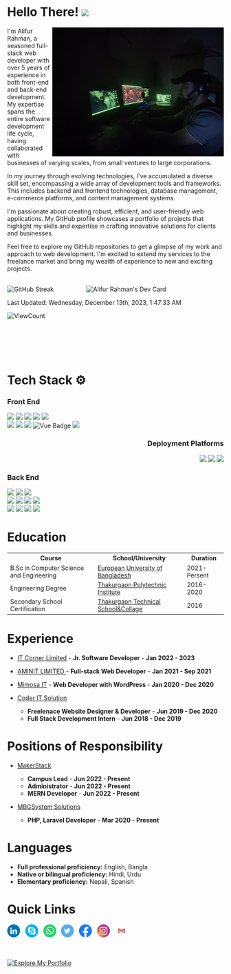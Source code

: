 # Hello There! <img src="https://raw.githubusercontent.com/MartinHeinz/MartinHeinz/master/wave.gif" height="21">

<a href="https://www.linkedin.com/in/alifur-rahman-l/"><img src="https://github.com/alifur-rahman/alifur-rahman/blob/main/img/cover2.jpg" align="right" height="300"></a>

I'm Alifur Rahman, a seasoned full-stack web developer with over 5 years of experience in both front-end and back-end development. My expertise spans the entire software development life cycle, having collaborated with businesses of varying scales, from small ventures to large corporations.

In my journey through evolving technologies, I've accumulated a diverse skill set, encompassing a wide array of development tools and frameworks. This includes backend and frontend technologies, database management, e-commerce platforms, and content management systems.

I'm passionate about creating robust, efficient, and user-friendly web applications. My GitHub profile showcases a portfolio of projects that highlight my skills and expertise in crafting innovative solutions for clients and businesses.

Feel free to explore my GitHub repositories to get a glimpse of my work and approach to web development. I'm excited to extend my services to the freelance market and bring my wealth of experience to new and exciting projects.
<br><br>

<a href="https://app.daily.dev/alifurrahman"><img src="https://api.daily.dev/devcards/v2/jAHMR0lIqZNWknf8YWdcp.png?type=default&r=jim" align="right" width="320" alt="Alifur Rahman's Dev Card"/></a>

![GitHub Streak](https://github-readme-streak-stats.herokuapp.com?user=alifur-rahman&theme=halloween&hide_border=true)

<!--RECENT_ACTIVITY:last_update-->

Last Updated: Wednesday, December 13th, 2023, 1:47:33 AM

<!--RECENT_ACTIVITY:last_update_end-->

![ViewCount](https://views.whatilearened.today/views/github/alifur-rahman/views.svg)
<br><br><br><br><br><br>

# Tech Stack ⚙️

### Front End

<img src="https://img.shields.io/badge/HTML5-E34F26?style=for-the-badge&logo=html5&logoColor=white"> <img  src="https://img.shields.io/badge/CSS3-1572B6?style=for-the-badge&logo=css3&logoColor=white"> <img  src="https://img.shields.io/badge/Bootstrap-563D7C?style=for-the-badge&logo=bootstrap&logoColor=white"> <img src="https://img.shields.io/badge/Tailwind-38B2AC?style=for-the-badge&logo=Tailwind-CSS&logoColor=white"> <img src="https://img.shields.io/badge/jQuery-0769AD?style=for-the-badge&logo=jQuery&logoColor=white"> <br> <img  src="https://img.shields.io/badge/JavaScript-F7DF1E?style=for-the-badge&logo=javascript&logoColor=black"> <img  src="https://img.shields.io/badge/React-20232A?style=for-the-badge&logo=react&logoColor=61DAFB"> <img src="https://img.shields.io/badge/Next-000000?style=for-the-badge&logo=Next.js&logoColor=white"> <img alt="Vue Badge" src="https://img.shields.io/badge/Vue-20232A?style=for-the-badge&logo=Vue.js&logoColor=61DAFB"> <img src="https://img.shields.io/badge/TypeScript-3178C6?style=for-the-badge&logo=TypeScript&logoColor=white">

<h3 align="right">Deployment Platforms</h3>
<p align="right">
  <img src="https://img.shields.io/badge/AWS-f79201?style=for-the-badge&logo=amazon&logoColor=white">
  <img src="https://img.shields.io/badge/GCP-4285f4?style=for-the-badge&logo=google&logoColor=white">
  <img src="https://img.shields.io/badge/DigitalOcean-0080FF?style=for-the-badge&logo=DigitalOcean&logoColor=white">
</p>

### Back End

<img src="https://img.shields.io/badge/Node.js-339933?style=for-the-badge&logo=Node.js&logoColor=white"> <img src="https://img.shields.io/badge/Express-000000?style=for-the-badge&logo=Express&logoColor=white"> <img src="https://img.shields.io/badge/TypeScript-3178C6?style=for-the-badge&logo=TypeScript&logoColor=white"> <br> <img src="https://img.shields.io/badge/PHP-686ca3?style=for-the-badge&logo=php&logoColor=white"> <img src="https://img.shields.io/badge/Laravel-FF2D20?style=for-the-badge&logo=Laravel&logoColor=white"> <img src="https://img.shields.io/badge/CodeIgniter-EE4323?style=for-the-badge&logo=CodeIgniter&logoColor=white"> <img src="https://img.shields.io/badge/Slim_Framework-888888?style=for-the-badge"> <br> <img src="https://img.shields.io/badge/Firebase-F5820B?style=for-the-badge&logo=firebase&logoColor=FFCB2B"> <img src="https://img.shields.io/badge/OAuth-2CA5E0?style=for-the-badge&logo=OAuth&logoColor=white"> <img src="https://img.shields.io/badge/MySQL-4479A1?style=for-the-badge&logo=MySQL&logoColor=white"> <img src="https://img.shields.io/badge/MongoDB-47A248?style=for-the-badge&logo=MongoDB&logoColor=white">

# Education

<table>
  <tr>
    <th>Course</th>
    <th>School/University</th>
    <th>Duration</th>
  </tr>
  <tr>
    <td>B.Sc in Computer Science and Engineering</td>
    <td><a href="http://eub.edu.bd/">European University of Bangladesh</a></td>
    <td>2021-Persent</td>
  </tr>
  <tr>
    <td>Engineering Degree</td>
    <td><a href="http://thakpoly.gov.bd/">Thakurgaon Polytechnic Institute</a></td>
    <td>2016-2020</td>
  </tr>
  <tr>
    <td>Secondary School Certification</td>
    <td><a href="https://thakurgaontsc.gov.bd/">Thakurgaon Technical School&Collage</a></td>
    <td>2016</td>
  </tr>
 </table>

# Experience

- [IT Corner Limited](https://itcorneronline.com/) - <b>Jr. Software Developer</b> - <b>Jan 2022 - 2023</b>
- [AMINIT LIMITED ](http://aminitltd.com/) - <b>Full-stack Web Developer</b> - <b>Jan 2021 - Sep 2021</b>
- [Mimosa IT](https://mimosait.com/) - <b>Web Developer with WordPress </b> - <b>Jan 2020 - Dec 2020</b>

- [Coder IT Solution](https://coderitsolution.com/)

  - <b>Freelenace Website Designer & Developer</b> - <b>Jun 2019 - Dec 2020</b>
  - <b>Full Stack Development Intern</b> - <b>Jun 2018 - Dec 2019 </b>

# Positions of Responsibility

- [MakerStack](https://makersstack.com)

  - <b>Campus Lead</b> - <b>Jun 2022 - Present</b>
  - <b>Administrator</b> - <b>Jun 2022 - Present</b>
  - <b>MERN Developer</b> - <b>Jun 2022 - Present</b>

- [MBGSystem Solutions](https://mbgsystem.com/)
  - <b>PHP, Laravel Developer</b> - <b>Mar 2020 - Present</b>

# Languages

- <strong>Full professional proficiency:</strong> English, Bangla
- <strong>Native or bilingual proficiency:</strong> Hindi, Urdu
- <strong>Elementary proficiency:</strong> Nepali, Spanish

# Quick Links

<a href="https://www.linkedin.com/in/alifur-rahman-l/"><img height="30" src="https://github.com/alifur-rahman/alifur-rahman/blob/main/img/social/LinkedIN.svg"></a>&nbsp;&nbsp;
<a href="https://join.skype.com/invite/fMk2yEHzhMIt"><img height="30" src="https://github.com/alifur-rahman/alifur-rahman/blob/main/img/social/Skype.svg"></a>&nbsp;&nbsp;
<a href="https://wa.me/8801733061986?text=Hello!"><img height="30" src="https://github.com/alifur-rahman/alifur-rahman/blob/main/img/social/WhatsApp.svg"></a>&nbsp;&nbsp;
<a href="https://twitter.com/alifur_rahman_t"><img height="30" src="https://github.com/alifur-rahman/alifur-rahman/blob/main/img/social/Twitter.svg"></a>&nbsp;&nbsp;
<a href="https://www.facebook.com/alifurcoder/"><img height="30" src="https://github.com/alifur-rahman/alifur-rahman/blob/main/img/social/Facebook.svg"></a>&nbsp;&nbsp;
<a href="https://www.instagram.com/alifur_rahmam"><img height="30" src="https://github.com/alifur-rahman/alifur-rahman/blob/main/img/social/Instagram.svg"></a>&nbsp;&nbsp;
<a href="mailto://alifurrahman1999@gmail.com"><img height="30" src="https://github.com/alifur-rahman/alifur-rahman/blob/main/img/social/Gmail.svg"></a>&nbsp;&nbsp;

<br><br>
[![Explore My Portfolio](https://img.shields.io/badge/Explore-My%20Portfolio-ff69b4?style=for-the-badge&logo=netlify)](https://alifur-rahman.netlify.app/)





